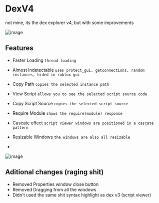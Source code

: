 # DexV4
not mine, its the dex explorer v4, but with some improvements

![image](https://user-images.githubusercontent.com/72479668/134221104-95ef1ac5-4b10-4d90-82d6-0b41cc151885.png)

## Features

* Faster Loading `thread loading`
* Almost Indetectable `uses protect_gui, getconnections, random instances, hided in roblox gui`
* Copy Path `copies the selected instance path`
* View Script `allows you to see the selected script source code`
* Copy Script Source `copies the selected script source`
* Require Module `shows the require(module) response`

* Cascate effect `script viewer windows are positioned in a cascate pattern`
* Resizable Windows `the windows are also all resizable`
* 
![image](https://user-images.githubusercontent.com/72479668/134221588-5a6290fb-3b5d-42c1-95a9-26f7809e9029.png)

## Aditional changes (raging shit)
* Removed Properties window close button
* Removed Dragging from all the windows
* Didn't used the same shit syntax highlight as dex v3 (script viewer)
